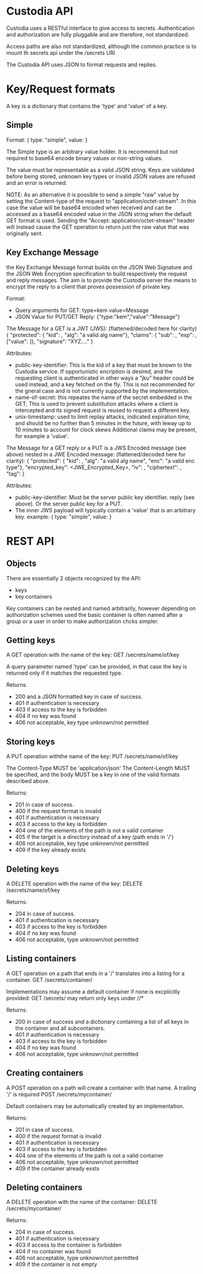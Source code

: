 Custodia API
============

Custodia uses a RESTful interface to give access to secrets.
Authentication and authorization are fully pluggable and are
therefore, not standardized.

Access paths are also not standardized, although the common practice
is to mount th secrets api under the /secrets URI

The Custodia API uses JSON to format requests and replies.

Key/Request formats
===================

A key is a dictionary that contains the 'type' and 'value' of a key.


Simple
------

Format:
 { type: "simple", value: <arbitrary> }

The Simple type is an arbitrary value holder. It is recommend but not
required to base64 encode binary values or non-string values.

The value must be representable as a valid JSON string. Keys are
validated before being stored, unknown key types or invalid JSON values
are refused and an error is returned.


NOTE: As an alternative it is possible to send a simple "raw" value by setting
the Content-type of the request to "application/octet-stream". In this case the
value will be base64 encoded when received and can be accessed as a base64
encoded value in the JSON string when the default GET format is used.
Sending the "Accept: application/octet-stream" header will instead cause the
GET operation to return just the raw value that was originally sent.


Key Exchange Message
--------------------

the Key Exchange Message format builds on the JSON Web Signature and the
JSON Web Encryption specification to build respectively the request and
reply messages.
The aim is to provide the Custodia server the means to encrypt the reply
to a client that proves possession of private key.

Format:
- Query arguments for GET:
    type=kem
    value=Message
- JSON Value for PUT/GET Reply:
    {"type:"kem","value":"Message"}

 The Message for a GET is a JWT (JWS):
 (flattened/decoded here for clarity)
  { "protected": { "kid": <public-key-dentifier>,
                   "alg": "a valid alg name"},
    "claims": { "sub": <name-of-secret>,
                "exp": <unix-timestamp indicating expiration time>,
                ["value": <arbitrary> ]},
    "signature": "XYZ...." }

 Attributes:
 - public-key-identifier: This is the kid of a key that must be known to the
 Custodia service. If opportunistic encription is desired, and the requesting
 client is authenticated in other ways a "jku"  header could be used instead,
 and a key fetched on the fly. This is not recommended for the gneral case and
 is not currently supported by the implementation.
 - name-of-secret: this repeates the name of the secret embedded in the GET,
 This is used to prevent substitution attacks where a client is intercepted
 and its signed request is reused to request a different key.
 - unix-timestamp: used to limit replay attacks, indicated expiration time,
 and should be no further than 5 minutes in the future, with leway up to 10
 minutes to account for clock skews
 Additional claims may be present, for example a 'value'.

 The Message for a GET reply or a PUT is a JWS Encoded message (see above)
 nested in a JWE Encoded message:
 (flattened/decoded here for clarity):
  { "protected": { "kid": <public-key-dentifier>,
                   "alg": "a valid alg name",
                   "enc": "a valid enc type"},
    "encrypted_key": <JWE_Encrypted_Key>,
    "iv": <Initialization Vector>,
    "ciphertext": <Encrypted Content>,
    "tag": <Authentication Tag> }

 Attributes:
 - public-key-identifier: Must be the server public key identifier.
   reply (see above). Or the server public key for a PUT.
 - The inner JWS payload will typically contain a 'value' that is
   an arbitrary key.
   example: { type: "simple", value: <arbitrary> }


REST API
========

Objects
-------

There are essentially 2 objects recognized by the API:
- keys
- key containers

Key containers can be nested and named arbitrarily, however depending on
authorization schemes used the basic container is often named after a group or
a user in order to make authorization chcks simpler.


Getting keys
------------

A GET operation with the name of the key:
GET /secrets/name/of/key

A query parameter named 'type' can be provided, in that case the key is
returned only if it matches the requested type.

Returns:
- 200 and a JSON formatted key in case of success.
- 401 if authentication is necessary
- 403 if access to the key is forbidden
- 404 if no key was found
- 406 not acceptable, key type unknown/not permitted


Storing keys
------------

A PUT operation withthe name of the key:
PUT /secrets/name/of/key

The Content-Type MUST be 'application/json'
The Content-Length MUST be specified, and the body MUST be
a key in one of the valid formats described above.

Returns:
- 201 in case of success.
- 400 if the request format is invalid
- 401 if authentication is necessary
- 403 if access to the key is forbidden
- 404 one of the elements of the path is not a valid container
- 405 if the target is a directory instead of a key (path ends in '/')
- 406 not acceptable, key type unknown/not permitted
- 409 if the key already exists


Deleting keys
-------------

A DELETE operation with the name of the key:
DELETE /secrets/name/of/key

Returns:
- 204 in case of success.
- 401 if authentication is necessary
- 403 if access to the key is forbidden
- 404 if no key was found
- 406 not acceptable, type unknown/not permitted


Listing containers
------------------

A GET operation on a path that ends in a '/' translates into
a listing for a container.
GET /secrets/container/

Implementations may assume a default container if none is excplicitly
provided: GET /secrets/ may return only keys under /<user-default>/*

Returns:
- 200 in case of success and a dictionary containing a list of all keys
  in the container and all subcontainers.
- 401 if authentication is necessary
- 403 if access to the key is forbidden
- 404 if no key was found
- 406 not acceptable, type unknown/not permitted


Creating containers
-------------------

A POST operation on a path will create a container with that name.
A trailing '/' is required
POST /secrets/mycontainer/

Default containers may be automatically created by an implementation.

Returns:
- 201 in case of success.
- 400 if the request format is invalid
- 401 if authentication is necessary
- 403 if access to the key is forbidden
- 404 one of the elements of the path is not a valid container
- 406 not acceptable, type unknown/not permitted
- 409 if the container already exsts


Deleting containers
-------------------

A DELETE operation with the name of the container:
DELETE /secrets/mycontainer/

Returns:
- 204 in case of success.
- 401 if authentication is necessary
- 403 if access to the container is forbidden
- 404 if no container was found
- 406 not acceptable, type unknown/not permitted
- 409 if the container is not empty

